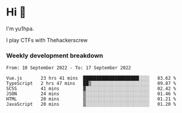 # Hi 👋

I'm yu1hpa.

I play CTFs with Thehackerscrew

### Weekly development breakdown

<!--START_SECTION:waka-->

```text
From: 10 September 2022 - To: 17 September 2022

Vue.js       23 hrs 41 mins  █████████████████████░░░░   83.62 %
TypeScript   2 hrs 47 mins   ██▒░░░░░░░░░░░░░░░░░░░░░░   09.87 %
SCSS         41 mins         ▓░░░░░░░░░░░░░░░░░░░░░░░░   02.42 %
JSON         24 mins         ▒░░░░░░░░░░░░░░░░░░░░░░░░   01.46 %
HTML         20 mins         ▒░░░░░░░░░░░░░░░░░░░░░░░░   01.21 %
JavaScript   20 mins         ▒░░░░░░░░░░░░░░░░░░░░░░░░   01.20 %
```

<!--END_SECTION:waka-->

